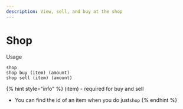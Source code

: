 ```yaml
---
description: View, sell, and buy at the shop
---
```


# Shop

Usage

```
shop
shop buy (item) (amount)
shop sell (item) (amount)
```

{% hint style="info" %}
(item) - required for buy and sell

* You can find the id of an item when you do just`shop`
{% endhint %}
